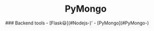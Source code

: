 <h1 align="center"> PyMongo </h1>
### Backend tools
  - [Flask😃](#Nodejs-)'
  - [PyMongo](#PyMongo-)
